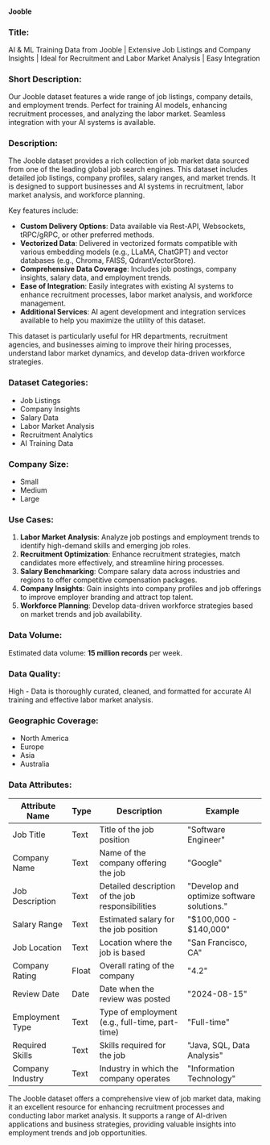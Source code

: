 #### Jooble

### Title:
AI & ML Training Data from Jooble | Extensive Job Listings and Company Insights | Ideal for Recruitment and Labor Market Analysis | Easy Integration

### Short Description:
Our Jooble dataset features a wide range of job listings, company details, and employment trends. Perfect for training AI models, enhancing recruitment processes, and analyzing the labor market. Seamless integration with your AI systems is available.

### Description:
The Jooble dataset provides a rich collection of job market data sourced from one of the leading global job search engines. This dataset includes detailed job listings, company profiles, salary ranges, and market trends. It is designed to support businesses and AI systems in recruitment, labor market analysis, and workforce planning.

Key features include:
- **Custom Delivery Options**: Data available via Rest-API, Websockets, tRPC/gRPC, or other preferred methods.
- **Vectorized Data**: Delivered in vectorized formats compatible with various embedding models (e.g., LLaMA, ChatGPT) and vector databases (e.g., Chroma, FAISS, QdrantVectorStore).
- **Comprehensive Data Coverage**: Includes job postings, company insights, salary data, and employment trends.
- **Ease of Integration**: Easily integrates with existing AI systems to enhance recruitment processes, labor market analysis, and workforce management.
- **Additional Services**: AI agent development and integration services available to help you maximize the utility of this dataset.

This dataset is particularly useful for HR departments, recruitment agencies, and businesses aiming to improve their hiring processes, understand labor market dynamics, and develop data-driven workforce strategies.

### Dataset Categories:
- Job Listings
- Company Insights
- Salary Data
- Labor Market Analysis
- Recruitment Analytics
- AI Training Data

### Company Size:
- Small
- Medium
- Large

### Use Cases:
1. **Labor Market Analysis**: Analyze job postings and employment trends to identify high-demand skills and emerging job roles.
2. **Recruitment Optimization**: Enhance recruitment strategies, match candidates more effectively, and streamline hiring processes.
3. **Salary Benchmarking**: Compare salary data across industries and regions to offer competitive compensation packages.
4. **Company Insights**: Gain insights into company profiles and job offerings to improve employer branding and attract top talent.
5. **Workforce Planning**: Develop data-driven workforce strategies based on market trends and job availability.

### Data Volume:
Estimated data volume: **15 million records** per week.

### Data Quality:
High - Data is thoroughly curated, cleaned, and formatted for accurate AI training and effective labor market analysis.

### Geographic Coverage:
- North America
- Europe
- Asia
- Australia

### Data Attributes:

| Attribute Name         | Type    | Description                                         | Example                                      |
|------------------------|---------|-----------------------------------------------------|----------------------------------------------|
| Job Title              | Text    | Title of the job position                         | "Software Engineer"                          |
| Company Name           | Text    | Name of the company offering the job               | "Google"                                     |
| Job Description        | Text    | Detailed description of the job responsibilities   | "Develop and optimize software solutions."   |
| Salary Range           | Text    | Estimated salary for the job position              | "$100,000 - $140,000"                        |
| Job Location           | Text    | Location where the job is based                    | "San Francisco, CA"                          |
| Company Rating         | Float   | Overall rating of the company                      | "4.2"                                        |
| Review Date            | Date    | Date when the review was posted                    | "2024-08-15"                                 |
| Employment Type        | Text    | Type of employment (e.g., full-time, part-time)    | "Full-time"                                  |
| Required Skills        | Text    | Skills required for the job                        | "Java, SQL, Data Analysis"                   |
| Company Industry       | Text    | Industry in which the company operates              | "Information Technology"                     |

The Jooble dataset offers a comprehensive view of job market data, making it an excellent resource for enhancing recruitment processes and conducting labor market analysis. It supports a range of AI-driven applications and business strategies, providing valuable insights into employment trends and job opportunities.